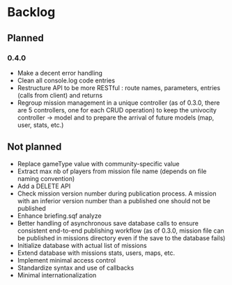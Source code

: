 # Backlog

## Planned

### 0.4.0

* Make a decent error handling
* Clean all console.log code entries
* Restructure API to be more RESTful : route names, parameters, entries (calls from client) and returns
* Regroup mission management in a unique controller (as of 0.3.0, there are 5 controllers, one for each CRUD operation) to keep the univocity controller -> model and to prepare the arrival of future models (map, user, stats, etc.)

## Not planned

* Replace gameType value with community-specific value
* Extract max nb of players from mission file name (depends on file naming convention)
* Add a DELETE API
* Check mission version number during publication process. A mission with an inferior version number than a published one should not be published
* Enhance briefing.sqf analyze
* Better handling of asynchronous save database calls to ensure consistent end-to-end publishing workflow (as of 0.3.0, mission file can be published in missions directory even if the save to the database fails)
* Initialize database with actual list of missions
* Extend database with missions stats, users, maps, etc.
* Implement minimal access control
* Standardize syntax and use of callbacks
* Minimal internationalization
